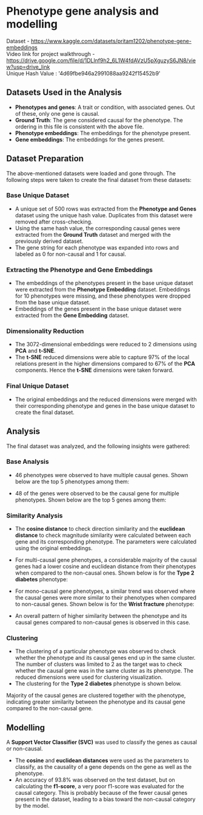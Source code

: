 # Phenotype gene analysis and modelling
Dataset - https://www.kaggle.com/datasets/pritam1202/phenotype-gene-embeddings <br>
Video link for project walkthrough - https://drive.google.com/file/d/1DLlnf9h2_6L1W4fdAVzU5pXguzyS6JN8/view?usp=drive_link <br>
Unique Hash Value : 
'4d69fbe946a2991088aa9242f15452b9'

## Datasets Used in the Analysis
- **Phenotypes and genes**: A trait or condition, with associated genes. Out of these, only one gene is causal.
- **Ground Truth**: The gene considered causal for the phenotype. The ordering in this file is consistent with the above file.
- **Phenotype embeddings**: The embeddings for the phenotype present.
- **Gene embeddings**: The embeddings for the genes present.

## Dataset Preparation
The above-mentioned datasets were loaded and gone through. The following steps were taken to create the final dataset from these datasets:

### Base Unique Dataset
- A unique set of 500 rows was extracted from the **Phenotype and Genes** dataset using the unique hash value. Duplicates from this dataset were removed after cross-checking.
- Using the same hash value, the corresponding causal genes were extracted from the **Ground Truth** dataset and merged with the previously derived dataset.
- The gene string for each phenotype was expanded into rows and labeled as 0 for non-causal and 1 for causal.

### Extracting the Phenotype and Gene Embeddings
- The embeddings of the phenotypes present in the base unique dataset were extracted from the **Phenotype Embedding** dataset. Embeddings for 10 phenotypes were missing, and these phenotypes were dropped from the base unique dataset.
- Embeddings of the genes present in the base unique dataset were extracted from the **Gene Embedding** dataset.

### Dimensionality Reduction
- The 3072-dimensional embeddings were reduced to 2 dimensions using **PCA** and **t-SNE**.
- The **t-SNE** reduced dimensions were able to capture 97% of the local relations present in the higher dimensions compared to 67% of the **PCA** components. Hence the **t-SNE** dimensions were taken forward.

### Final Unique Dataset
- The original embeddings and the reduced dimensions were merged with their corresponding phenotype and genes in the base unique dataset to create the final dataset.

## Analysis
The final dataset was analyzed, and the following insights were gathered:

### Base Analysis
- 46 phenotypes were observed to have multiple causal genes. Shown below are the top 5 phenotypes among them:

- 48 of the genes were observed to be the causal gene for multiple phenotypes. Shown below are the top 5 genes among them:

### Similarity Analysis
- The **cosine distance** to check direction similarity and the **euclidean distance** to check magnitude similarity were calculated between each gene and its corresponding phenotype. The parameters were calculated using the original embeddings.

- For multi-causal gene phenotypes, a considerable majority of the causal genes had a lower cosine and euclidean distance from their phenotypes when compared to the non-causal ones. Shown below is for the **Type 2 diabetes** phenotype:
  
- For mono-causal gene phenotypes, a similar trend was observed where the causal genes were more similar to their phenotypes when compared to non-causal genes. Shown below is for the **Wrist fracture** phenotype:

- An overall pattern of higher similarity between the phenotype and its causal genes compared to non-causal genes is observed in this case.

### Clustering
- The clustering of a particular phenotype was observed to check whether the phenotype and its causal genes end up in the same cluster. The number of clusters was limited to 2 as the target was to check whether the causal gene was in the same cluster as its phenotype. The reduced dimensions were used for clustering visualization.
- The clustering for the **Type 2 diabetes** phenotype is shown below.

Majority of the causal genes are clustered together with the phenotype, indicating greater similarity between the phenotype and its causal gene compared to the non-causal gene.

## Modelling
A **Support Vector Classifier (SVC)** was used to classify the genes as causal or non-causal.
- The **cosine** and **euclidean distances** were used as the parameters to classify, as the causality of a gene depends on the gene as well as the phenotype.
- An accuracy of 93.8% was observed on the test dataset, but on calculating the **f1-score**, a very poor f1-score was evaluated for the causal category. This is probably because of the fewer causal genes present in the dataset, leading to a bias toward the non-causal category by the model.

